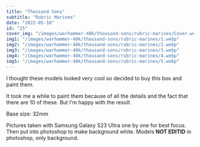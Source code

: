 ```yaml
---
title: "Thousand Sons"
subtitle: "Rubric Marines"
date: "2022-05-10"
id: "25"
cover_img: "/images/warhammer-40k/thousand-sons/rubric-marines/Cover.webp"
img1: "/images/warhammer-40k/thousand-sons/rubric-marines/1.webp"
img2: "/images/warhammer-40k/thousand-sons/rubric-marines/2.webp"
img3: "/images/warhammer-40k/thousand-sons/rubric-marines/3.webp"
img4: "/images/warhammer-40k/thousand-sons/rubric-marines/4.webp"
img5: "/images/warhammer-40k/thousand-sons/rubric-marines/5.webp"
---
```


I thought these models looked very cool so decided to buy this box and paint them.

It took me a while to paint them because of all the details and the fact that there are 10 of these. But I'm happy with the result.

Base size: 32mm

Pictures taken with Samsung Galaxy S23 Ultra one by one for best focus. Then put into photoshop to make background white. Models **NOT EDITID** in photoshop, only background.